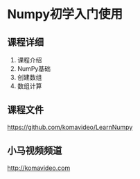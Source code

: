 Numpy初学入门使用
===============

## 课程详细

01. 课程介绍
02. NumPy基础
03. 创建数组
04. 数组计算

## 课程文件

https://github.com/komavideo/LearnNumpy

## 小马视频频道

http://komavideo.com
